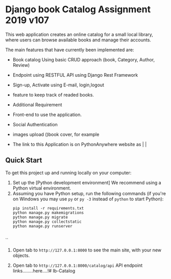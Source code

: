 # Django book Catalog Assignment 2019 v107

This web application creates an online catalog for a small local library, where users can browse available books and manage their accounts.

The main features that have currently been implemented are:

* Book catalog Using basic CRUD approach (book, Category, Author, Review) 
* Endpoint using RESTFUL API using Django Rest Framework
* Sign-up, Activate using E-mail, login,logout
* feature to keep track of readed books.  

* Additional Requirement
* Front-end to use the application.
* Social Authentication 
* images upload ()book cover, for example 
                                                                               
* The link to this Application is on PythonAnywhere website as | |



## Quick Start

To get this project up and running locally on your computer:
1. Set up the [Python development environment]
   We recommend using a Python virtual environment.
1. Assuming you have Python setup, run the following commands (if you're on Windows you may use `py` or `py -3` instead of `python` to start Python):
   ```
   pip install -r requirements.txt
   python manage.py makemigrations
   python manage.py migrate
   python manage.py collectstatic
   python manage.py runserver
 
 ``
1. Open tab to `http://127.0.0.1:8000` to see the main site, with your new objects.

1. Open tab to `http://127.0.0.1:8000/catalog/api` API endpoint links........here....!# Ib-Catalog
